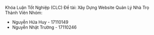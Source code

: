Khóa Luận Tốt Nghiệp (CLC)
Đề tài: Xây Dựng Website Quản Lý Nhà Trọ
Thành Viên Nhóm:
+ Nguyễn Hứa Huy - 17110149
+ Nguyễn Nhật Trường - 17110246
